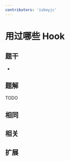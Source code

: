 ```yaml
---
contributors: 'isboyjc'
---
```


# 用过哪些 Hook


## 题干

- 



## 题解

<!-- ::: details 点我查看题解 -->

  TODO

<!-- ::: -->



## 相同


## 相关


## 扩展

